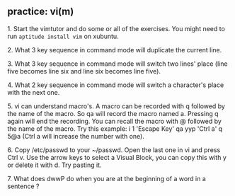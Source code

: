 ## practice: vi(m)

1\. Start the vimtutor and do some or all of the exercises. You might
need to run `aptitude install vim` on xubuntu.

2\. What 3 key sequence in command mode will duplicate the current line.

3\. What 3 key sequence in command mode will switch two lines\' place
(line five becomes line six and line six becomes line five).

4\. What 2 key sequence in command mode will switch a character\'s place
with the next one.

5\. vi can understand macro\'s. A macro can be recorded with q followed
by the name of the macro. So qa will record the macro named a. Pressing
q again will end the recording. You can recall the macro with @ followed
by the name of the macro. Try this example: i 1 \'Escape Key\' qa yyp
\'Ctrl a\' q 5@a (Ctrl a will increase the number with one).

6\. Copy /etc/passwd to your \~/passwd. Open the last one in vi and
press Ctrl v. Use the arrow keys to select a Visual Block, you can copy
this with y or delete it with d. Try pasting it.

7\. What does dwwP do when you are at the beginning of a word in a
sentence ?

